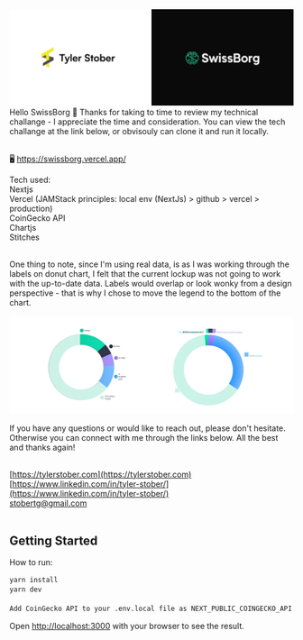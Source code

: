 <img src="./public/global/readme-img.webp" alt="Tyler Stober" />
<br/>
Hello SwissBorg 👋 Thanks for taking to time to review my technical challange - I appreciate the time and consideration. You can view the tech challange at the link below, or obvisouly can clone it and run it locally.

<br/> 🖥 https://swissborg.vercel.app/

Tech used:
<br/>Nextjs
<br/>Vercel (JAMStack principles: local env (NextJs) > github > vercel > production)
<br/>CoinGecko API
<br/>Chartjs
<br/>Stitches

<br/>One thing to note, since I'm using real data, is as I was working through the labels on donut chart, I felt that the current lockup was not going to work with the up-to-date data. Labels would overlap or look wonky from a design perspective - that is why I chose to move the legend to the bottom of the chart.
<br/><br/><img src="./public/global/problem.webp" alt="Tyler Stober" />

If you have any questions or would like to reach out, please don't hesitate. Otherwise you can connect with me through the links below. All the best and thanks again!

<br/>[https://tylerstober.com](https://tylerstober.com)
<br/>[https://www.linkedin.com/in/tyler-stober/](https://www.linkedin.com/in/tyler-stober/)
<br/>stobertg@gmail.com
<br/><br/>

## Getting Started

How to run:

```bash
yarn install
yarn dev

Add CoinGecko API to your .env.local file as NEXT_PUBLIC_COINGECKO_API
```

Open [http://localhost:3000](http://localhost:3000) with your browser to see the result.
